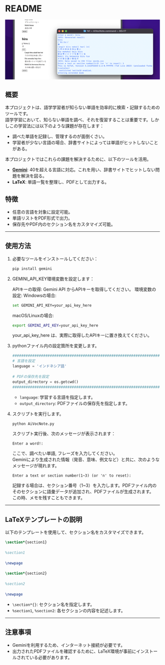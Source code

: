 # README

![image](assets/image.png)

## 概要
本プロジェクトは、語学学習者が知らない単語を効率的に検索・記録するためのツールです。  
語学学習において、知らない単語を調べ、それを復習することは重要です。しかしこの学習法には以下のような課題が存在します：

- 調べた単語を記録し、管理するのが面倒くさい。
- 学習者が少ない言語の場合、辞書サイトによっては単語がヒットしないことがある。

本プロジェクトではこれらの課題を解決するために、以下のツールを活用。

- **[Gemini](https://ai.google.dev/)**: 40を超える言語に対応。これを用い、辞書サイトでヒットしない問題を解決を図る。
- **LaTeX**: 単語一覧を整理し、PDFとして出力する。

## 特徴
- 任意の言語を対象に設定可能。
- 単語リストをPDF形式で出力。
- 保存先やPDF内のセクション名をカスタマイズ可能。

---

## 使用方法

1. 必要なツールをインストールしてください：
   ```bash
   pip install gemini
   ```

2. GEMINI_API_KEY環境変数を設定します：

   APIキーの取得: Gemini API からAPIキーを取得してください。
   環境変数の設定:
   Windowsの場合:
   ```bash
   set GEMINI_API_KEY=your_api_key_here
   ```
   macOS/Linuxの場合:
   ```bash
   export GEMINI_API_KEY=your_api_key_here
   ```
   your_api_key_here は、実際に取得したAPIキーに置き換えてください。

3. pythonファイル内の設定箇所を変更します。

   ```python
   #####################################################################
   # 言語を設定
   language = 'インドネシア語'

   # PDFの保存先を設定
   output_directory = os.getcwd()
   #####################################################################
   ```

   - `language`: 学習する言語を指定します。
   - `output_directory`: PDFファイルの保存先を指定します。

4. スクリプトを実行します。
   ```bash
   python AiVocNote.py
   ```




    スクリプト実行後、次のメッセージが表示されます：

    ```
    Enter a word!:
    ```
    ここで、調べたい単語, フレーズを入力してください。  
    Geminiにより生成された情報（発音、意味、例文など）と共に、次のようなメッセージが現れます。
    ```
    Enter a text or section number(1~3) (or 'n' to reset): 
    ```
    記録する場合は、セクション番号（1~3）を入力します。PDFファイル内のそのセクションに語彙データが追加され、PDFファイルが生成されます。        
    この時、メモを残すこともできます。


---

## LaTeXテンプレートの説明

以下のテンプレートを使用して、セクション名をカスタマイズできます。

```latex
\section*{section1}

%section1

\newpage

\section*{section2}

%section2

\newpage
```

- `\section*{}`: セクション名を指定します。
- `%section1`, `%section2`: 各セクションの内容を記述します。

---

## 注意事項

- Geminiを利用するため、インターネット接続が必要です。
- 出力されたPDFファイルを確認するために、LaTeX環境が事前にインストールされている必要があります。